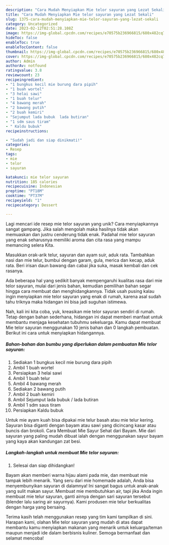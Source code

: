 ```yaml
---
description: "Cara Mudah Menyiapkan Mie telor sayuran yang Lezat Sekali"
title: "Cara Mudah Menyiapkan Mie telor sayuran yang Lezat Sekali"
slug: 1375-cara-mudah-menyiapkan-mie-telor-sayuran-yang-lezat-sekali
category: Uncategorized
date: 2023-02-12T02:51:28.108Z
image: https://img-global.cpcdn.com/recipes/e70575b236966815/680x482cq70/mie-telor-sayuran-foto-resep-utama.jpg
hideToc: false
enableToc: true
enableTocContent: false
thumbnail: https://img-global.cpcdn.com/recipes/e70575b236966815/680x482cq70/mie-telor-sayuran-foto-resep-utama.jpg
cover: https://img-global.cpcdn.com/recipes/e70575b236966815/680x482cq70/mie-telor-sayuran-foto-resep-utama.jpg
author: Admin
authorAv: notfound
ratingvalue: 3.8
reviewcount: 23
recipeingredient:
- "1 bungkus kecil mie burung dara pipih"
- "1 buah wortel"
- "3 helai sawi"
- "1 buah telur"
- "4 bawang merah"
- "2 bawang putih"
- "2 buah kemiri"
- "Sejumput lada bubuk  lada butiran"
- "1 sdm saus tiram"
- " Kaldu bubuk"
recipeinstructions:

- "Sudah jadi dan siap dinikmati!"
categories:
- Resep
tags:
- mie
- telor
- sayuran

katakunci: mie telor sayuran 
nutrition: 185 calories
recipecuisine: Indonesian
preptime: "PT18M"
cooktime: "PT37M"
recipeyield: "1"
recipecategory: Dessert

---
```





Lagi mencari ide resep mie telor sayuran yang unik? Cara menyiapkannya sangat gampang. Jika salah mengolah maka hasilnya tidak akan memuaskan dan justru cenderung tidak enak. Padahal mie telor sayuran yang enak seharusnya memiliki aroma dan cita rasa yang mampu memancing selera Kita.





Masukkan orak-arik telur, sayuran dan ayam suir, aduk rata. Tambahkan nasi dan mie telur, bumbui dengan garam, gula, merica dan kecap, aduk rata. Beri irisan daun bawang dan cabai jika suka, masak kembali dan cek rasanya.

Ada beberapa hal yang sedikit banyak mempengaruhi kualitas rasa dari mie telor sayuran, mulai dari jenis bahan, kemudian pemilihan bahan segar hingga cara membuat dan menghidangkannya. Tidak usah pusing kalau ingin menyiapkan mie telor sayuran yang enak di rumah, karena asal sudah tahu triknya maka hidangan ini bisa jadi suguhan istimewa.






Nah, kali ini kita coba, yuk, kreasikan mie telor sayuran sendiri di rumah. Tetap dengan bahan sederhana, hidangan ini dapat memberi manfaat untuk membantu menjaga kesehatan tubuhmu sekeluarga. Kamu dapat membuat Mie telor sayuran menggunakan 10 jenis bahan dan 0 langkah pembuatan. Berikut ini cara untuk menyiapkan hidangannya.

<!--inarticleads1-->

##### Bahan-bahan dan bumbu yang diperlukan dalam pembuatan Mie telor sayuran:

1. Sediakan 1 bungkus kecil mie burung dara pipih
1. Ambil 1 buah wortel
1. Persiapkan 3 helai sawi
1. Ambil 1 buah telur
1. Ambil 4 bawang merah
1. Sediakan 2 bawang putih
1. Ambil 2 buah kemiri
1. Ambil Sejumput lada bubuk / lada butiran
1. Ambil 1 sdm saus tiram
1. Persiapkan  Kaldu bubuk


Untuk mie ayam kuah bisa dipakai mie telur basah atau mie telur kering. Sayuran bisa diganti dengan bayam atau sawi yang dicincang kasar atau buncis dan brokoli. Cara Membuat Mie Sayur Sehat dari Bayam. Mie dari sayuran yang paling mudah dibuat ialah dengan menggunakan sayur bayam yang kaya akan kandungan zat besi. 

<!--inarticleads2-->

##### Langkah-langkah untuk membuat Mie telor sayuran:


1. Selesai dan siap dihidangkan!

Bayam akan memberi warna hijau alami pada mie, dan membuat mie tampak lebih menarik. Yang seru dari mie homemade adalah, Anda bisa menyembunyikan sayuran di dalamnya! Ini sangat bagus untuk anak-anak yang sulit makan sayur. Membuat mie membutuhkan air, tapi jika Anda ingin membuat mie telur sayuran, ganti airnya dengan sari sayuran tersebut (blender lalu saring air sayurnya). Kami produsen mie telur berkualitas dengan harga yang bersaing. 

Terima kasih telah menggunakan resep yang tim kami tampilkan di sini. Harapan kami, olahan Mie telor sayuran yang mudah di atas dapat membantu kamu menyiapkan makanan yang menarik untuk keluarga/teman maupun menjadi ide dalam berbisnis kuliner. Semoga bermanfaat dan selamat mencoba!
